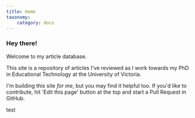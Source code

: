 ```yaml
---
title: Home
taxonomy:
    category: docs
---
```


### Hey there!

Welcome to my article database.

This site is a repository of articles I've reviewed as I work towards my PhD in Educational Technology at the University of Victoria.

I'm building this site *for me*, but you may find it helpful too. If you'd like to contribute, hit 'Edit this page' button at the top and start a Pull Request in GitHub.

test
